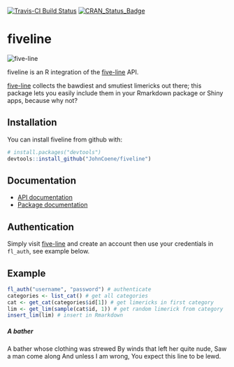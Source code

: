 [![Travis-CI Build Status](https://travis-ci.org/JohnCoene/fiveline.svg?branch=master)](https://travis-ci.org/JohnCoene/fiveline)
[![CRAN\_Status\_Badge](https://www.r-pkg.org/badges/version/fiveline)](https://cran.r-project.org/package=fiveline)

# fiveline

![five-line](https://s3-us-west-2.amazonaws.com/fiveline/media/twitter.png)

fiveline is an R integration of the [five-line](http://www.five-line.org/) API.

[five-line](http://www.five-line.org/) collects the bawdiest and smutiest limericks out there; this package lets you easily include them in your Rmarkdown package or Shiny apps, because why not?

## Installation

You can install fiveline from github with:

```R
# install.packages("devtools")
devtools::install_github("JohnCoene/fiveline")
```

## Documentation

* [API documentation](http://www.five-line.org/api/docs/)
* [Package documentation](http://john-coene.com/five-line)

## Authentication

Simply visit [five-line](http://www.five-line.org/) and create an account then use your credentials in `fl_auth`, see example below.

## Example

```R
fl_auth("username", "password") # authenticate
categories <- list_cat() # get all categories
cat <- get_cat(categories$id[1]) # get limericks in first category
lim <- get_lim(sample(cat$id, 1)) # get random limerick from category
insert_lim(lim) # insert in Rmarkdown
```

##### A bather

A bather whose clothing was strewed
By winds that left her quite nude,
Saw a man come along
And unless I am wrong,
You expect this line to be lewd.
